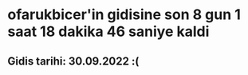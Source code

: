 # ofarukbicer'in gidisine son 8 gun 1 saat 18 dakika 46 saniye kaldi

## Gidis tarihi: 30.09.2022 :(